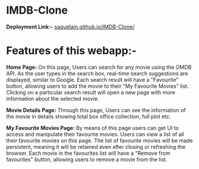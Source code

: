 # IMDB-Clone
**Deployment Link:-** [saquelain.github.io/IMDB-Clone/](https://saquelain.github.io/IMDB-Clone/)
# Features of this webapp:-

**Home Page:** On this page, Users can search for any movie using the OMDB API. As the user types in the search box, real-time search suggestions are displayed, similar to Google. Each search result will have a "Favourite" button, allowing users to add the movie to their "My Favourite Movies" list. Clicking on a particular search result will open a new page with more information about the selected movie.

**Movie Details Page:** Through this page, Users can see the information of the movie in details showing total box office collection, full plot etc.

**My Favourite Movies Page:** By means of this page users can get UI to access and manipulate their favourite movies. Users can view a list of all their favourite movies on this page. The list of favourite movies will be made persistent, meaning it will be retained even after closing or refreshing the browser. Each movie in the favourites list will have a "Remove from favourites" button, allowing users to remove a movie from the list.
